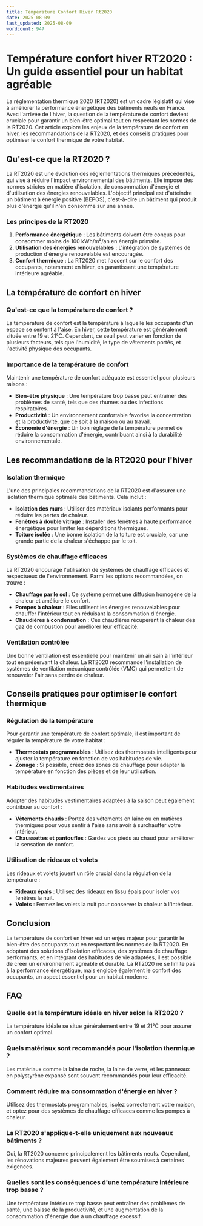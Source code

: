 ```yaml
---
title: Température Confort Hiver Rt2020
date: 2025-08-09
last_updated: 2025-08-09
wordcount: 947
---
```


# Température confort hiver RT2020 : Un guide essentiel pour un habitat agréable

La réglementation thermique 2020 (RT2020) est un cadre législatif qui vise à améliorer la performance énergétique des bâtiments neufs en France. Avec l'arrivée de l'hiver, la question de la température de confort devient cruciale pour garantir un bien-être optimal tout en respectant les normes de la RT2020. Cet article explore les enjeux de la température de confort en hiver, les recommandations de la RT2020, et des conseils pratiques pour optimiser le confort thermique de votre habitat.

## Qu'est-ce que la RT2020 ?

La RT2020 est une évolution des réglementations thermiques précédentes, qui vise à réduire l'impact environnemental des bâtiments. Elle impose des normes strictes en matière d'isolation, de consommation d'énergie et d'utilisation des énergies renouvelables. L'objectif principal est d'atteindre un bâtiment à énergie positive (BEPOS), c'est-à-dire un bâtiment qui produit plus d'énergie qu'il n'en consomme sur une année.

### Les principes de la RT2020

1. **Performance énergétique** : Les bâtiments doivent être conçus pour consommer moins de 100 kWh/m²/an en énergie primaire.
2. **Utilisation des énergies renouvelables** : L'intégration de systèmes de production d'énergie renouvelable est encouragée.
3. **Confort thermique** : La RT2020 met l'accent sur le confort des occupants, notamment en hiver, en garantissant une température intérieure agréable.

## La température de confort en hiver

### Qu'est-ce que la température de confort ?

La température de confort est la température à laquelle les occupants d'un espace se sentent à l'aise. En hiver, cette température est généralement située entre 19 et 21°C. Cependant, ce seuil peut varier en fonction de plusieurs facteurs, tels que l'humidité, le type de vêtements portés, et l'activité physique des occupants.

### Importance de la température de confort

Maintenir une température de confort adéquate est essentiel pour plusieurs raisons :

- **Bien-être physique** : Une température trop basse peut entraîner des problèmes de santé, tels que des rhumes ou des infections respiratoires.
- **Productivité** : Un environnement confortable favorise la concentration et la productivité, que ce soit à la maison ou au travail.
- **Économie d'énergie** : Un bon réglage de la température permet de réduire la consommation d'énergie, contribuant ainsi à la durabilité environnementale.

## Les recommandations de la RT2020 pour l'hiver

### Isolation thermique

L'une des principales recommandations de la RT2020 est d'assurer une isolation thermique optimale des bâtiments. Cela inclut :

- **Isolation des murs** : Utiliser des matériaux isolants performants pour réduire les pertes de chaleur.
- **Fenêtres à double vitrage** : Installer des fenêtres à haute performance énergétique pour limiter les déperditions thermiques.
- **Toiture isolée** : Une bonne isolation de la toiture est cruciale, car une grande partie de la chaleur s'échappe par le toit.

### Systèmes de chauffage efficaces

La RT2020 encourage l'utilisation de systèmes de chauffage efficaces et respectueux de l'environnement. Parmi les options recommandées, on trouve :

- **Chauffage par le sol** : Ce système permet une diffusion homogène de la chaleur et améliore le confort.
- **Pompes à chaleur** : Elles utilisent les énergies renouvelables pour chauffer l'intérieur tout en réduisant la consommation d'énergie.
- **Chaudières à condensation** : Ces chaudières récupèrent la chaleur des gaz de combustion pour améliorer leur efficacité.

### Ventilation contrôlée

Une bonne ventilation est essentielle pour maintenir un air sain à l'intérieur tout en préservant la chaleur. La RT2020 recommande l'installation de systèmes de ventilation mécanique contrôlée (VMC) qui permettent de renouveler l'air sans perdre de chaleur.

## Conseils pratiques pour optimiser le confort thermique

### Régulation de la température

Pour garantir une température de confort optimale, il est important de réguler la température de votre habitat :

- **Thermostats programmables** : Utilisez des thermostats intelligents pour ajuster la température en fonction de vos habitudes de vie.
- **Zonage** : Si possible, créez des zones de chauffage pour adapter la température en fonction des pièces et de leur utilisation.

### Habitudes vestimentaires

Adopter des habitudes vestimentaires adaptées à la saison peut également contribuer au confort :

- **Vêtements chauds** : Portez des vêtements en laine ou en matières thermiques pour vous sentir à l'aise sans avoir à surchauffer votre intérieur.
- **Chaussettes et pantoufles** : Gardez vos pieds au chaud pour améliorer la sensation de confort.

### Utilisation de rideaux et volets

Les rideaux et volets jouent un rôle crucial dans la régulation de la température :

- **Rideaux épais** : Utilisez des rideaux en tissu épais pour isoler vos fenêtres la nuit.
- **Volets** : Fermez les volets la nuit pour conserver la chaleur à l'intérieur.

## Conclusion

La température de confort en hiver est un enjeu majeur pour garantir le bien-être des occupants tout en respectant les normes de la RT2020. En adoptant des solutions d'isolation efficaces, des systèmes de chauffage performants, et en intégrant des habitudes de vie adaptées, il est possible de créer un environnement agréable et durable. La RT2020 ne se limite pas à la performance énergétique, mais englobe également le confort des occupants, un aspect essentiel pour un habitat moderne.

## FAQ

### Quelle est la température idéale en hiver selon la RT2020 ?

La température idéale se situe généralement entre 19 et 21°C pour assurer un confort optimal.

### Quels matériaux sont recommandés pour l'isolation thermique ?

Les matériaux comme la laine de roche, la laine de verre, et les panneaux en polystyrène expansé sont souvent recommandés pour leur efficacité.

### Comment réduire ma consommation d'énergie en hiver ?

Utilisez des thermostats programmables, isolez correctement votre maison, et optez pour des systèmes de chauffage efficaces comme les pompes à chaleur.

### La RT2020 s'applique-t-elle uniquement aux nouveaux bâtiments ?

Oui, la RT2020 concerne principalement les bâtiments neufs. Cependant, les rénovations majeures peuvent également être soumises à certaines exigences.

### Quelles sont les conséquences d'une température intérieure trop basse ?

Une température intérieure trop basse peut entraîner des problèmes de santé, une baisse de la productivité, et une augmentation de la consommation d'énergie due à un chauffage excessif.